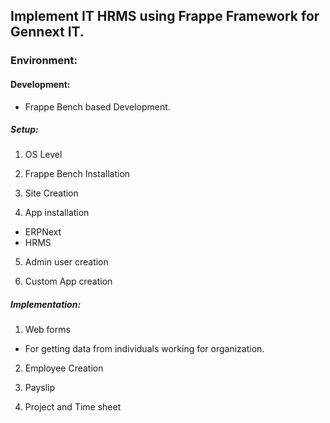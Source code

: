 ## Implement IT HRMS using Frappe Framework for Gennext IT. 

### Environment: 

#### Development:

- Frappe Bench based Development. 

##### Setup:

1. OS Level 

2. Frappe Bench Installation

3. Site Creation

4. App installation

- ERPNext
- HRMS


5. Admin user creation



6. Custom App creation

##### Implementation:

1. Web forms

- For getting data from individuals working for organization.

2. Employee Creation

3. Payslip

4. Project and Time sheet

